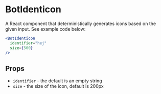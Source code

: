 # BotIdenticon
A React component that deterministically generates icons based on the given input. See example code below:
```jsx
<BotIdenticon 
  identifier="hej"
  size={500}
/>
```

## Props
* `identifier` - the default is an empty string
* `size`       - the size of the icon, default is 200px
